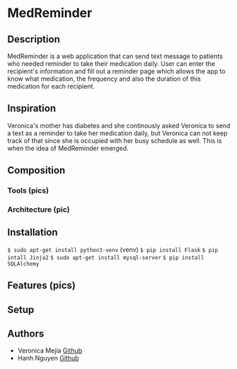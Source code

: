 # MedReminder
## Description
MedReminder is a web application that can send text message to patients who needed reminder to take their medication daily. User can enter the recipient's information and fill out a reminder page which allows the app to know what medication, the frequency and also the duration of this medication for each recipient.
## Inspiration
Veronica's mother has diabetes and she continously asked Veronica to send a text as a reminder to take her medication daily, but Veronica can not keep track of that since she is occupied with her busy schedule as well. This is when the idea of MedReminder emerged.
## Composition
### Tools (pics)
### Architecture (pic)
## Installation
`$ sudo apt-get install python3-venv`
(venv) `$ pip install Flask`
`$ pip intall Jinja2`
`$ sudo apt-get install mysql-server`
`$ pip install SQLAlchemy`
## Features (pics)
## Setup
## Authors
* Veronica Mejia [Github](https://github.com/veromejia)
* Hanh Nguyen [Github](https://github.com/hanhuyeny2k)

